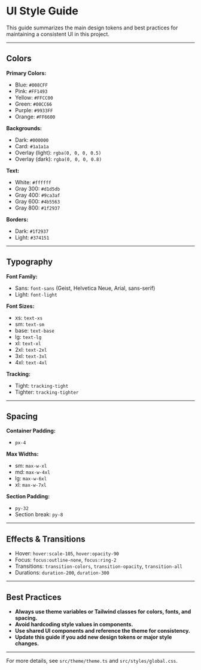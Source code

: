 # UI Style Guide

This guide summarizes the main design tokens and best practices for maintaining a consistent UI in this project.

---

## Colors

**Primary Colors:**
- Blue: `#008CFF`
- Pink: `#FF1493`
- Yellow: `#FFCC00`
- Green: `#00CC66`
- Purple: `#9933FF`
- Orange: `#FF6600`

**Backgrounds:**
- Dark: `#000000`
- Card: `#1a1a1a`
- Overlay (light): `rgba(0, 0, 0, 0.5)`
- Overlay (dark): `rgba(0, 0, 0, 0.8)`

**Text:**
- White: `#ffffff`
- Gray 300: `#d1d5db`
- Gray 400: `#9ca3af`
- Gray 600: `#4b5563`
- Gray 800: `#1f2937`

**Borders:**
- Dark: `#1f2937`
- Light: `#374151`

---

## Typography

**Font Family:**
- Sans: `font-sans` (Geist, Helvetica Neue, Arial, sans-serif)
- Light: `font-light`

**Font Sizes:**
- xs: `text-xs`
- sm: `text-sm`
- base: `text-base`
- lg: `text-lg`
- xl: `text-xl`
- 2xl: `text-2xl`
- 3xl: `text-3xl`
- 4xl: `text-4xl`

**Tracking:**
- Tight: `tracking-tight`
- Tighter: `tracking-tighter`

---

## Spacing

**Container Padding:**
- `px-4`

**Max Widths:**
- sm: `max-w-xl`
- md: `max-w-4xl`
- lg: `max-w-6xl`
- xl: `max-w-7xl`

**Section Padding:**
- `py-32`
- Section break: `py-8`

---

## Effects & Transitions

- Hover: `hover:scale-105`, `hover:opacity-90`
- Focus: `focus:outline-none`, `focus:ring-2`
- Transitions: `transition-colors`, `transition-opacity`, `transition-all`
- Durations: `duration-200`, `duration-300`

---

## Best Practices

- **Always use theme variables or Tailwind classes for colors, fonts, and spacing.**
- **Avoid hardcoding style values in components.**
- **Use shared UI components and reference the theme for consistency.**
- **Update this guide if you add new design tokens or major style changes.**

---

For more details, see `src/theme/theme.ts` and `src/styles/global.css`. 